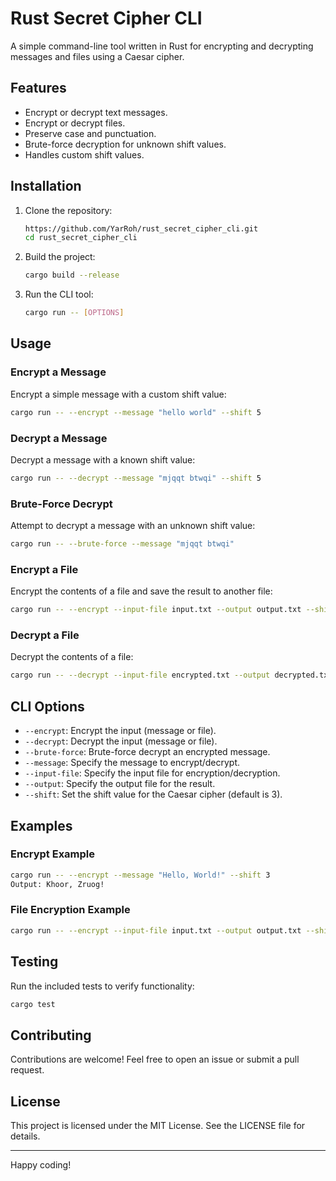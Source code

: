 # Rust Secret Cipher CLI

A simple command-line tool written in Rust for encrypting and decrypting messages and files using a Caesar cipher.

## Features
- Encrypt or decrypt text messages.
- Encrypt or decrypt files.
- Preserve case and punctuation.
- Brute-force decryption for unknown shift values.
- Handles custom shift values.

## Installation
1. Clone the repository:
   ```bash
   https://github.com/YarRoh/rust_secret_cipher_cli.git
   cd rust_secret_cipher_cli
   ```

2. Build the project:
   ```bash
   cargo build --release
   ```

3. Run the CLI tool:
   ```bash
   cargo run -- [OPTIONS]
   ```

## Usage
### Encrypt a Message
Encrypt a simple message with a custom shift value:
```bash
cargo run -- --encrypt --message "hello world" --shift 5
```

### Decrypt a Message
Decrypt a message with a known shift value:
```bash
cargo run -- --decrypt --message "mjqqt btwqi" --shift 5
```

### Brute-Force Decrypt
Attempt to decrypt a message with an unknown shift value:
```bash
cargo run -- --brute-force --message "mjqqt btwqi"
```

### Encrypt a File
Encrypt the contents of a file and save the result to another file:
```bash
cargo run -- --encrypt --input-file input.txt --output output.txt --shift 5
```

### Decrypt a File
Decrypt the contents of a file:
```bash
cargo run -- --decrypt --input-file encrypted.txt --output decrypted.txt --shift 5
```

## CLI Options
- `--encrypt`: Encrypt the input (message or file).
- `--decrypt`: Decrypt the input (message or file).
- `--brute-force`: Brute-force decrypt an encrypted message.
- `--message`: Specify the message to encrypt/decrypt.
- `--input-file`: Specify the input file for encryption/decryption.
- `--output`: Specify the output file for the result.
- `--shift`: Set the shift value for the Caesar cipher (default is 3).

## Examples
### Encrypt Example
```bash
cargo run -- --encrypt --message "Hello, World!" --shift 3
Output: Khoor, Zruog!
```

### File Encryption Example
```bash
cargo run -- --encrypt --input-file input.txt --output output.txt --shift 4
```

## Testing
Run the included tests to verify functionality:
```bash
cargo test
```

## Contributing
Contributions are welcome! Feel free to open an issue or submit a pull request.

## License
This project is licensed under the MIT License. See the LICENSE file for details.

---

Happy coding!
